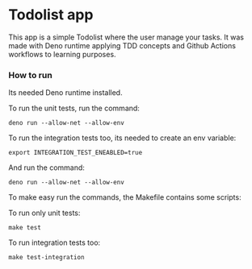 # Todolist app

This app is a simple Todolist where the user manage your tasks. It was made with
Deno runtime applying TDD concepts and Github Actions workflows to learning
purposes.

### How to run

Its needed Deno runtime installed.

To run the unit tests, run the command:

```shell
deno run --allow-net --allow-env
```

To run the integration tests too, its needed to create an env variable:

```shell
export INTEGRATION_TEST_ENEABLED=true
```

And run the command:

```shell
deno run --allow-net --allow-env
```

To make easy run the commands, the Makefile contains some scripts:

To run only unit tests:

```shell
make test
```

To run integration tests too:

```shell
make test-integration
```
